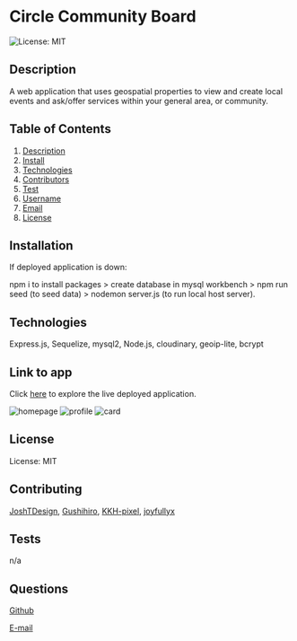 
# Circle Community Board

![License: MIT](https://img.shields.io/badge/License-MIT-yellow.svg)

## Description
A web application that uses geospatial properties to view and create local events and ask/offer services within your general area, or community. 

## Table of Contents
1. [Description](#description)
2. [Install](#installation)
3. [Technologies](#technologies)
4. [Contributors](#contributing)
5. [Test](#tests)
6. [Username](#questions)
7. [Email](#questions)
8. [License](#license)

## Installation
If deployed application is down: 

npm i to install packages > create database in mysql workbench > npm run seed (to seed data) > nodemon server.js (to run local host server).

## Technologies
Express.js, Sequelize, mysql2, Node.js, cloudinary, geoip-lite, bcrypt

## Link to app
Click [here](http://oui-circle-app.herokuapp.com/) to explore the live deployed application. 

![homepage](https://raw.githubusercontent.com/joyfullyx/project-2/develop/images/homepage.png)
![profile](https://raw.githubusercontent.com/joyfullyx/project-2/develop/images/profile.png)
![card](https://raw.githubusercontent.com/joyfullyx/project-2/develop/images/card.png)

## License

License: MIT

## Contributing
[JoshTDesign](https://github.com/joshTDesign),
[Gushihiro](https://github.com/Gushihiro),
[KKH-pixel](https://github.com/KKH-pixel),
[joyfullyx](https://github.com/joyfullyx)

## Tests
n/a

## Questions
[Github](https://github.com/joyfullyx)

[E-mail](mailto:joyfullyx)
